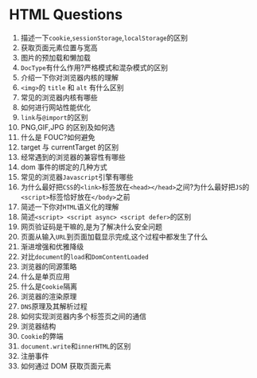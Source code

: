 # HTML Questions

1. 描述一下`cookie`,`sessionStorage`,`localStorage`的区别
2. 获取页面元素位置与宽高
3. 图片的预加载和懒加载
4. `DocType`有什么作用?严格模式和混杂模式的区别
5. 介绍一下你对浏览器内核的理解
6. `<img>`的 `title` 和 `alt` 有什么区别
7. 常见的浏览器内核有哪些
8. 如何进行网站性能优化
9. `link`与`@import`的区别
10. PNG,GIF,JPG 的区别及如何选
11. 什么是 FOUC?如何避免
12. target 与 currentTarget 的区别
13. 经常遇到的浏览器的兼容性有哪些
14. dom 事件的绑定的几种方式
15. 常见的浏览器`Javascript`引擎有哪些
16. 为什么最好把`CSS`的`<link>`标签放在`<head></head>`之间?为什么最好把`JS`的`<script>`标签恰好放在`</body>`之前
17. 简述一下你对`HTML`语义化的理解
18. 简述`<script> <script async> <script defer>`的区别
19. 网页验证码是干嘛的,是为了解决什么安全问题
20. 页面从输入`URL`到页面加载显示完成,这个过程中都发生了什么
21. 渐进增强和优雅降级
22. 对比`document`的`load`和`DomContentLoaded`
23. 浏览器的同源策略
24. 什么是单页应用
25. 什么是`Cookie`隔离
26. 浏览器的渲染原理
27. `DNS`原理及其解析过程
28. 如何实现浏览器内多个标签页之间的通信
29. 浏览器结构
30. `Cookie`的弊端
31. `document.write`和`innerHTML`的区别
32. 注册事件
33. 如何通过 DOM 获取页面元素
